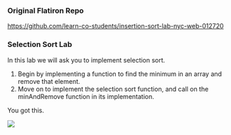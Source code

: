 ### Original Flatiron Repo
https://github.com/learn-co-students/insertion-sort-lab-nyc-web-012720

### Selection Sort Lab

In this lab we will ask you to implement selection sort.

1. Begin by implementing a function to find the minimum in an array and remove that element.
2. Move on to implement the selection sort function, and call on the minAndRemove function in its implementation.

You got this.

![](https://s3-us-west-2.amazonaws.com/curriculum-content/web-development/algorithms/funny-positive.jpg)
